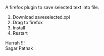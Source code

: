 A firefox plugin to save selected text into file. <br/>
1. Download saveselected.xpi <br/>
2. Drag to firefox<br/>
3. Install<br/>
4. Restart<br/>

Hurrah !!!<br/>
Sagar Pathak
 
